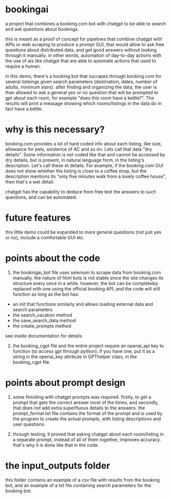 # bookingai
a project that combines a booking.com bot with chatgpt to be able to search and ask questions about bookings.

this is meant as a proof of concept for pipelines that combine chatgpt with APIs or web scraping to produce a prompt GUI, that would allow to ask free questions about distributed data, and get good answers without looking through it manually. in other words, automation of day-to-day actions with the use of ais like chatgpt that are able to automate actions that used to require a human.

in this demo, there's a booking bot that sscrapes through booking.com for several listeings given search parameters (destination, dates, number of adults, minimum stars).
after finding and organizing the data, the user is than allowed to ask a general yes or no question that will be prompted to gpt about each room, for example "does this room have a kettle?".
The results will print a message showing which rooms/listings in the data do in fact have a kettle.

# why is this necessary? 
booking.com provides a lot of hard coded info about each listing, like size, allowance for pets, existence of AC and so on. Lets call that data "dry details".
Some information is not coded like that and cannot be accessed by dry details, but is present, in natural language form, in the listing's description. Let's call these et details.
For example, if the booking.com GUI does not show whether the listing is close to a coffee shop, but the description mentions its "only five minutes walk from a lovely coffee house", then that's a wet detail.

chatgpt has the capability to deduce from free text the answers to such questions, and can be automated. 

# future features
this little demo could be expanded to more general questions (not just yes or no), include a comfortable GUI etc.

# points about the code
1. the bookingai_bot file uses selenium to scrape data from booking.com manually. the nature of html bots is not stable since the site changes its structure every once in a while.
  however, the bot can be completeley replaced with one using the official booking API, and the code will still function as long as the bot has:
  * an init that functions similarly and allows loading external data and search parameters
  * the search_vacation method
  * the save_search_data method
  * the create_prompts method
  
  see inside documentation for details.

2. the booking_cgpt file and the entire project require an openai_api key to function (to access gpt through python).
   if you have one, put it as a string in the openai_key attribute in GPThelper class, in the booking_cgpt file.

# points about prompt design
1. some finicking with chatgpt prompts was required. firstly, to get a prompt that gets the correct answer most of the times, and secondly, that does not add extra superfluous details to the answers.
  the prompt_format.txt file contains the format of the prompt and is used by the program to create the actual prompts, with listing descriptions and user questions.

2. through testing, it proved that asking chatgpt about each room/listing in a separate prompt, instead of all of them together, improves accuracy. that's why it is done like that in the code.

# the input_outputs folder
this folder contains an example of a csv file with results from the booking bot, and an example of a txt file containing search parameters for the booking bot.
